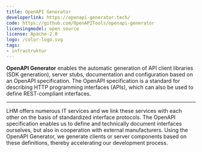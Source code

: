 ```yaml
---
title: OpenAPI Generator
developerlink: https://openapi-generator.tech/
code: https://github.com/OpenAPITools/openapi-generator
licensingmodel: open source
license: Apache-2.0
logo: /color-logo.svg
tags:
- infrastruktur
---
```

__OpenAPI Generator__ enables the automatic generation of API client libraries (SDK generation), server stubs, documentation and configuration based on an OpenAPI specification.
The OpenAPI specification is a standard for describing HTTP programming interfaces (APIs), which can also be used to define REST-compliant interfaces.

---

LHM offers numerous IT services and we link these services with each other on the basis of standardized interface protocols.
The OpenAPI specification enables us to define and technically document interfaces ourselves, but also in cooperation with external manufacturers.
Using the OpenAPI Generator, we generate clients or server components based on these definitions, thereby accelerating our development process.
